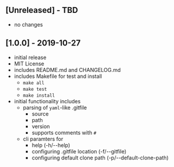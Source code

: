 ## [Unreleased] - TBD
- no changes

## [1.0.0] - 2019-10-27
- initial release
- MIT License
- includes README.md and CHANGELOG.md
- includes Makefile for test and install
  - `make all`
  - `make test`
  - `make install`
- initial functionality includes
  - parsing of `yaml`-like .gitfile
    - source
    - path
    - version
    - supports comments with `#`
  - cli paramters for
    - help (-h/--help)
    - configuring .gitfile location (-f/--gitfile)
    - configuring default clone path (-p/--default-clone-path)
